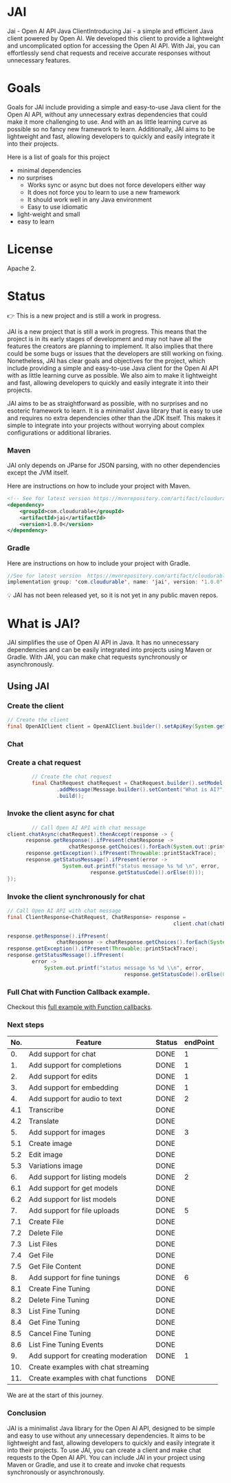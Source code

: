 # JAI

Jai - Open AI API Java ClientIntroducing Jai - a simple and efficient Java client powered by Open AI. We developed 
this client to provide a lightweight and uncomplicated option for accessing the Open AI API. With Jai, you can 
effortlessly send chat requests and receive accurate responses without unnecessary features.

# Goals

Goals for JAI include providing a simple and easy-to-use Java client for the Open AI API, without any unnecessary
extras dependencies that could make it more challenging to use. And with an as little learning curve as possible so 
no fancy new framework to learn. Additionally, JAI aims to be lightweight and fast, allowing developers to quickly 
and easily integrate it into their projects.

Here is a list of goals for this project

- minimal dependencies
- no surprises
    - Works sync or async but does not force developers either way
    - It does not force you to learn to use a new framework
    - It should work well in any Java environment
    - Easy to use idiomatic
- light-weight and small
- easy to learn

# License

Apache 2.

# Status

<aside>
👉 This is a new project and is still a work in progress.

</aside>

JAI is a new project that is still a work in progress. This means that the project is in its early stages of development 
and may not have all the features the creators are planning to implement. It also implies that there could be some bugs 
or issues that the developers are still working on fixing. Nonetheless, JAI has clear goals and objectives for the 
project, which include providing a simple and easy-to-use Java client for the Open AI API with as little learning 
curve as possible. We also aim to make it lightweight and fast, allowing developers to quickly and easily integrate
it into their projects.

JAI aims to be as straightforward as possible, with no surprises and no esoteric framework to learn. It is a minimalist 
Java library that is easy to use and requires no extra dependencies other than the JDK itself. This makes it simple to 
integrate into your projects without worrying about complex configurations or additional libraries.

### Maven

JAI only depends on JParse for JSON parsing, with no other dependencies except the JVM itself.

Here are instructions on how to include your project with Maven.

```xml
<!-- See for latest version https://mvnrepository.com/artifact/cloudurable/jparse -->
<dependency>
    <groupId>com.cloudurable</groupId>
    <artifactId>jai</artifactId>
    <version>1.0.0</version>
</dependency>
```

### Gradle

Here are instructions on how to include your project with Gradle.

```java
//See for latest version  https://mvnrepository.com/artifact/cloudurable/jai
implementation group: 'com.cloudurable', name: 'jai', version: '1.0.0'
```

<aside>
💡 JAI has not been released yet, so it is not yet in any public maven repos.

</aside>

# What is JAI?

JAI simplifies the use of Open AI API in Java. It has no unnecessary dependencies and can be easily integrated into 
projects using Maven or Gradle. With JAI, you can make chat requests synchronously or asynchronously.

## Using JAI

### Create the client

```java
// Create the client
final OpenAIClient client = OpenAIClient.builder().setApiKey(System.getenv("OPEN_AI_KEY")).build();
```

### Chat

### Create a chat request

```java
        // Create the chat request
        final ChatRequest chatRequest = ChatRequest.builder().setModel("gpt-3.5-turbo")
                .addMessage(Message.builder().setContent("What is AI?").setRole(Role.USER).build())
                .build();
```

### Invoke the client async for chat

```java
        // Call Open AI API with chat message
client.chatAsync(chatRequest).thenAccept(response -> {
      response.getResponse().ifPresent(chatResponse -> 
                    chatResponse.getChoices().forEach(System.out::println));
      response.getException().ifPresent(Throwable::printStackTrace);
      response.getStatusMessage().ifPresent(error -> 
                  System.out.printf("status message %s %d \n", error, 
                           response.getStatusCode().orElse(0)));
});
```

### Invoke the client synchronously for chat

```java
// Call Open AI API with chat message
final ClientResponse<ChatRequest, ChatResponse> response = 
                                                      client.chat(chatRequest);

response.getResponse().ifPresent(
				chatResponse -> chatResponse.getChoices().forEach(System.out::println));
response.getException().ifPresent(Throwable::printStackTrace);
response.getStatusMessage().ifPresent(
		error -> 
			System.out.printf("status message %s %d \\n", error, 
                                      response.getStatusCode().orElse(0)))

```

### Full Chat with Function Callback example. 

Checkout this [full example with Function callbacks](https://github.com/RichardHightower/jai/wiki/Using-ChatGPT-FunctionCall-from-Java). 


### Next steps

| No. | Feature                             | Status | endPoint |
|-----|-------------------------------------|--------|----------|
| 0.  | Add support for chat                | DONE   | 1        |
| 1.  | Add support for completions         | DONE   | 1        |
| 2.  | Add support for edits               | DONE   | 1        |
| 3.  | Add support for embedding           | DONE   | 1        | 
| 4.  | Add support for audio to text       | DONE   | 2        | 
| 4.1 | Transcribe                          | DONE   |          | 
| 4.2 | Translate                           | DONE   |          | 
| 5.  | Add support for images              | DONE   | 3        | 
| 5.1 | Create image                        | DONE   |          | 
| 5.2 | Edit image                          | DONE   |          | 
| 5.3 | Variations image                    | DONE   |          | 
| 6.  | Add support for listing models      | DONE   | 2        | 
| 6.1 | Add support for get models          | DONE   |          | 
| 6.2 | Add support for list models         | DONE   |          | 
| 7.  | Add support for file uploads        | DONE   | 5        | 
| 7.1 | Create File                         | DONE   |          | 
| 7.2 | Delete File                         | DONE   |          | 
| 7.3 | List Files                          | DONE   |          | 
| 7.4 | Get File                            | DONE   |          | 
| 7.5 | Get File Content                    | DONE   |          | 
| 8.  | Add support for fine tunings        | DONE   | 6        | 
| 8.1 | Create Fine Tuning                  | DONE   |          | 
| 8.2 | Delete Fine Tuning                  | DONE   |          | 
| 8.3 | List Fine Tuning                    | DONE   |          | 
| 8.4 | Get Fine Tuning                     | DONE   |          | 
| 8.5 | Cancel Fine Tuning                  | DONE   |          | 
| 8.6 | List Fine Tuning Events             | DONE   |          | 
| 9.  | Add support for creating moderation | DONE   | 1        | 
| 10. | Create examples with chat streaming |        |          | 
| 11. | Create examples with chat functions | DONE   |          | 



We are at the start of this journey.



### Conclusion

JAI is a minimalist Java library for the Open AI API, designed to be simple and easy to use without any unnecessary dependencies. 
It aims to be lightweight and fast, allowing developers to quickly and easily integrate it into their projects. 
To use JAI, you can create a client and make chat requests to the Open AI API. You can include JAI in your project using 
Maven or Gradle, and use it to create and invoke chat requests synchronously or asynchronously.
